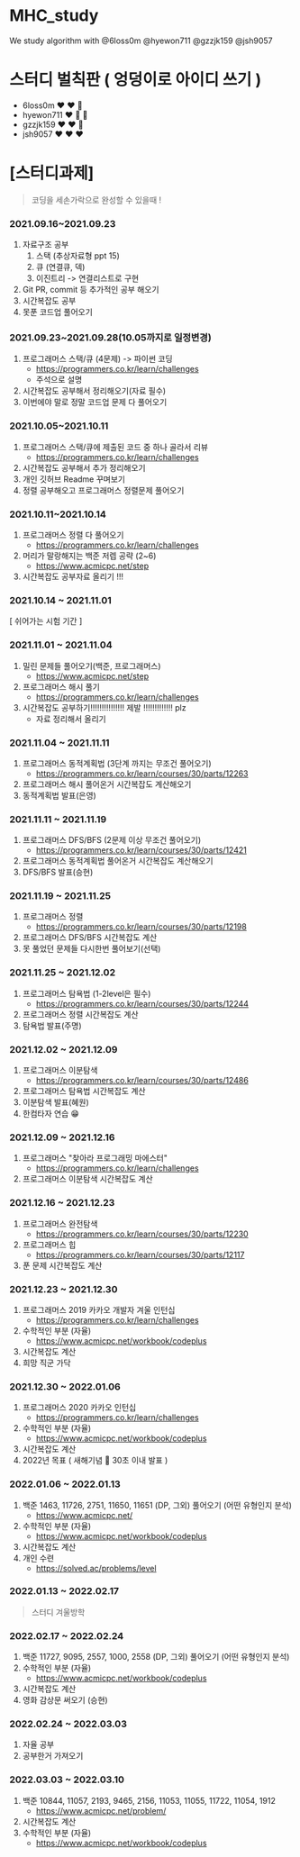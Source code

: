 # MHC_study

  We study algorithm with
 @6loss0m
 @hyewon711
 @gzzjk159
 @jsh9057
# 스터디 벌칙판 ( 엉덩이로 아이디 쓰기 )
- 6loss0m  ❤ ❤ 🤍
- hyewon711  ❤ 🤍 🤍
- gzzjk159  ❤ ❤ 🤍
- jsh9057  ❤ ❤ ❤
# [스터디과제]
> 코딩을 세손가락으로 완성할 수 있을때 !
### 2021.09.16~2021.09.23
  1. 자료구조 공부
     1) 스택 (추상자료형 ppt 15)
     2) 큐 (연결큐, 덱)
     3) 이진트리
        -> 연결리스트로 구현
  2. Git PR, commit 등 추가적인 공부 해오기
  3. 시간복잡도 공부
  4. 못푼 코드업 풀어오기

### 2021.09.23~2021.09.28(10.05까지로 일정변경)
  1. 프로그래머스 스택/큐 (4문제) -> 파이썬 코딩
     - https://programmers.co.kr/learn/challenges
     - 주석으로 설명
  2. 시간복잡도 공부해서 정리해오기(자료 필수)
  3. 이번에야 말로 정말 코드업 문제 다 풀어오기

### 2021.10.05~2021.10.11
1. 프로그래머스 스택/큐에 제출된 코드 중 하나 골라서 리뷰
     - https://programmers.co.kr/learn/challenges
2. 시간복잡도 공부해서 추가 정리해오기
3. 개인 깃허브 Readme 꾸며보기
4. 정렬 공부해오고 프로그래머스 정렬문제 풀어오기

### 2021.10.11~2021.10.14 
1. 프로그래머스 정렬 다 풀어오기
    - https://programmers.co.kr/learn/challenges
2. 머리가 말랑해지는 백준 저렙 공략 (2~6)
   - https://www.acmicpc.net/step
3. 시간복잡도 공부자료 올리기 !!! 

### 2021.10.14 ~ 2021.11.01
 [ 쉬어가는 시험 기간 ]
 
 ### 2021.11.01 ~ 2021.11.04
 1. 밀린 문제들 풀어오기(백준, 프로그래머스)
    - https://www.acmicpc.net/step
 2. 프로그래머스 해시 풀기
    - https://programmers.co.kr/learn/challenges
 3. 시간복잡도 공부하기!!!!!!!!!!!!!!! 제발 !!!!!!!!!!!!! plz
    - 자료 정리해서 올리기

### 2021.11.04 ~ 2021.11.11
1. 프로그래머스 동적계획법 (3단계 까지는 무조건 풀어오기)
   - https://programmers.co.kr/learn/courses/30/parts/12263
2. 프로그래머스 해시 풀어온거 시간복잡도 계산해오기
3. 동적계획법 발표(은영)

### 2021.11.11 ~ 2021.11.19
1. 프로그래머스 DFS/BFS (2문제 이상 무조건 풀어오기)
   - https://programmers.co.kr/learn/courses/30/parts/12421
2. 프로그래머스 동적계획법 풀어온거 시간복잡도 계산해오기
3. DFS/BFS 발표(승현)

### 2021.11.19 ~ 2021.11.25
1. 프로그래머스 정렬
   - https://programmers.co.kr/learn/courses/30/parts/12198
2. 프로그래머스 DFS/BFS 시간복잡도 계산
3. 못 풀었던 문제들 다시한번 풀어보기(선택)

### 2021.11.25 ~ 2021.12.02
1. 프로그래머스 탐욕법 (1-2level은 필수)
   - https://programmers.co.kr/learn/courses/30/parts/12244
2. 프로그래머스 정렬 시간복잡도 계산
3. 탐욕법 발표(주명)

### 2021.12.02 ~ 2021.12.09
1. 프로그래머스 이분탐색
    - https://programmers.co.kr/learn/courses/30/parts/12486
2. 프로그래머스 탐욕법 시간복잡도 계산
3. 이분탐색 발표(혜원)
4. 한컴타자 연습 😁

### 2021.12.09 ~ 2021.12.16
1. 프로그래머스 "찾아라 프로그래밍 마에스터"
   - https://programmers.co.kr/learn/challenges
2. 프로그래머스 이분탐색 시간복잡도 계산

### 2021.12.16 ~ 2021.12.23
1. 프로그래머스 완전탐색
    - https://programmers.co.kr/learn/courses/30/parts/12230
2. 프로그래머스 힙
    - https://programmers.co.kr/learn/courses/30/parts/12117
3. 푼 문제 시간복잡도 계산

### 2021.12.23 ~ 2021.12.30
1. 프로그래머스 2019 카카오 개발자 겨울 인턴십
    - https://programmers.co.kr/learn/challenges
2. 수학적인 부분 (자율) 
    - https://www.acmicpc.net/workbook/codeplus
3. 시간복잡도 계산 
4. 희망 직군 가닥 

### 2021.12.30 ~ 2022.01.06
1. 프로그래머스 2020 카카오 인턴십
    - https://programmers.co.kr/learn/challenges
2. 수학적인 부분 (자율) 
    - https://www.acmicpc.net/workbook/codeplus
3. 시간복잡도 계산
4. 2022년 목표 ( 새해기념 🐯 30초 이내 발표 )

### 2022.01.06 ~ 2022.01.13
1. 백준 1463, 11726, 2751, 11650, 11651 (DP, 그외) 풀어오기 (어떤 유형인지 분석)
    - https://www.acmicpc.net/
2. 수학적인 부분 (자율) 
    - https://www.acmicpc.net/workbook/codeplus
3. 시간복잡도 계산
4. 개인 수련
    - https://solved.ac/problems/level
### 2022.01.13 ~ 2022.02.17
> 스터디 겨울방학
### 2022.02.17 ~ 2022.02.24
1. 백준 11727, 9095, 2557, 1000, 2558 (DP, 그외) 풀어오기 (어떤 유형인지 분석)
2. 수학적인 부분 (자율)
    - https://www.acmicpc.net/workbook/codeplus
3. 시간복잡도 계산
4. 영화 감상문 써오기 (승현)

### 2022.02.24 ~ 2022.03.03
1. 자율 공부
2. 공부한거 가져오기

### 2022.03.03 ~ 2022.03.10
1. 백준 10844, 11057, 2193, 9465, 2156, 11053, 11055, 11722, 11054, 1912
   - https://www.acmicpc.net/problem/
2. 시간복잡도 계산
3. 수학적인 부분 (자율)
    - https://www.acmicpc.net/workbook/codeplus
